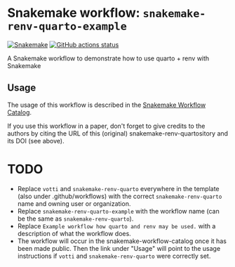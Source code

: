 # Snakemake workflow: `snakemake-renv-quarto-example`

[![Snakemake](https://img.shields.io/badge/snakemake-≥6.3.0-brightgreen.svg)](https://snakemake.github.io)
[![GitHub actions status](https://github.com/votti/snakemake-renv-quarto/workflows/Tests/badge.svg?branch=main)](https://github.com/votti/snakemake-renv-quarto/actions?query=branch%3Amain+workflow%3ATests)


A Snakemake workflow to demonstrate how to use quarto + renv
with Snakemake


## Usage

The usage of this workflow is described in the [Snakemake Workflow Catalog](https://snakemake.github.io/snakemake-workflow-catalog/?usage=votti%2Fsnakemake-renv-quarto).

If you use this workflow in a paper, don't forget to give credits to the authors by citing the URL of this (original) snakemake-renv-quartository and its DOI (see above).

# TODO

* Replace `votti` and `snakemake-renv-quarto` everywhere in the template (also under .github/workflows) with the correct `snakemake-renv-quarto` name and owning user or organization.
* Replace `snakemake-renv-quarto-example` with the workflow name (can be the same as `snakemake-renv-quarto`).
* Replace `Example workflow how quarto and renv may be used.` with a description of what the workflow does.
* The workflow will occur in the snakemake-workflow-catalog once it has been made public. Then the link under "Usage" will point to the usage instructions if `votti` and `snakemake-renv-quarto` were correctly set.
